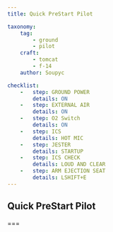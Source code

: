 ```yaml
---
title: Quick PreStart Pilot

taxonomy:
    tag:
        - ground
        - pilot
    craft:
        - tomcat
        - f-14
    author: Soupyc

checklist:
    -   step: GROUND POWER
        details: ON
    -   step: EXTERNAL AIR
        details: ON
    -   step: O2 Switch
        details: ON
    -   step: ICS
        details: HOT MIC
    -   step: JESTER
        details: STARTUP
    -   step: ICS CHECK
        details: LOUD AND CLEAR
    -   step: ARM EJECTION SEAT
        details: LSHIFT+E
---
```


## Quick PreStart Pilot

===

